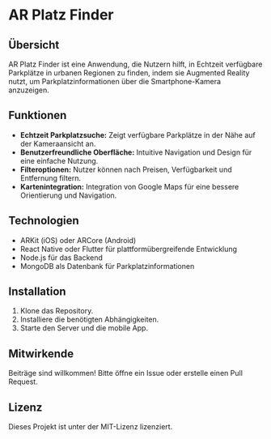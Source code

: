 # AR Platz Finder

## Übersicht
AR Platz Finder ist eine Anwendung, die Nutzern hilft, in Echtzeit verfügbare Parkplätze in urbanen Regionen zu finden, indem sie Augmented Reality nutzt, um Parkplatzinformationen über die Smartphone-Kamera anzuzeigen.

## Funktionen
- **Echtzeit Parkplatzsuche:** Zeigt verfügbare Parkplätze in der Nähe auf der Kameraansicht an.
- **Benutzerfreundliche Oberfläche:** Intuitive Navigation und Design für eine einfache Nutzung.
- **Filteroptionen:** Nutzer können nach Preisen, Verfügbarkeit und Entfernung filtern.
- **Kartenintegration:** Integration von Google Maps für eine bessere Orientierung und Navigation.

## Technologien
- ARKit (iOS) oder ARCore (Android)
- React Native oder Flutter für plattformübergreifende Entwicklung
- Node.js für das Backend
- MongoDB als Datenbank für Parkplatzinformationen

## Installation
1. Klone das Repository.
2. Installiere die benötigten Abhängigkeiten.
3. Starte den Server und die mobile App.

## Mitwirkende
Beiträge sind willkommen! Bitte öffne ein Issue oder erstelle einen Pull Request.

## Lizenz
Dieses Projekt ist unter der MIT-Lizenz lizenziert.